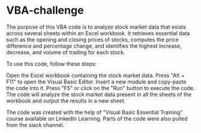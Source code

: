 # VBA-challenge
The purpose of this VBA code is to analyze stock market data that exists across several sheets within an Excel workbook. It retrieves essential data such as the opening and closing prices of stocks, computes the price difference and percentage change, and identifies the highest increase, decrease, and volume of trading for each stock.

To use this code, follow these steps:

Open the Excel workbook containing the stock market data.
Press "Alt + F11" to open the Visual Basic Editor.
Insert a new module and copy-paste the code into it.
Press "F5" or click on the "Run" button to execute the code.
The code will analyze the stock market data present in all the sheets of the workbook and output the results in a new sheet.

The code was created with the help of "Visual Basic Essential Training" course available on LinkedIn Learning.  Parts of the code were also pulled from the slack channel.
